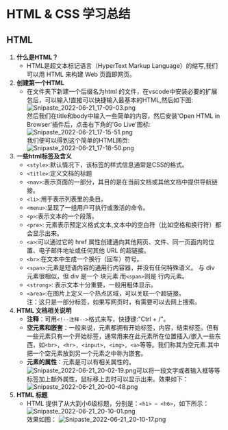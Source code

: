 # HTML & CSS 学习总结
## HTML
1. **什么是HTML？**
    - HTML是超文本标记语言（HyperText Markup Language）的缩写,我们可以用 HTML 来构建 Web 页面即网页。
2. **创建第一个HTML**
    * 在文件夹下新建一个后缀名为html 的文件，在vscode中安装必要的扩展包后，可以输入!直接可以快捷输入最基本的HTML,然后如下图:  
     ![Snipaste_2022-06-21_17-09-03.png](https://s2.loli.net/2022/06/21/95ENCaqr7MVB8jm.png)  
     然后我们在title和body中输入一些简单的内容，然后安装'Open HTML in Browser'插件后，点击右下角的'Go Live'图标:  
     ![Snipaste_2022-06-21_17-15-51.png](https://s2.loli.net/2022/06/21/EmqS4xlX3T7RvZW.png)  
     我们便可以得到这个简单的HTML网页:  
     ![Snipaste_2022-06-21_17-18-50.png](https://s2.loli.net/2022/06/21/UBJpv4KOZu5XrFb.png)  
3. **一些html标签及含义**
    * ```<style>```:默认情况下，该标签的样式信息通常是CSS的格式。
    * ```<title>```:定义文档的标题
    * ```<nav>```:表示页面的一部分，其目的是在当前文档或其他文档中提供导航链接。
    * ```<li>```:用于表示列表里的条目。
    * ```<menu>```:呈现了一组用户可执行或激活的命令。
    * ```<p>```:表示文本的一个段落。
    * ```<pre>```: 元素表示预定义格式文本,文本中的空白符（比如空格和换行符）都会显示出来。
    * ```<a>```:可以通过它的 href 属性创建通向其他网页、文件、同一页面内的位置、电子邮件地址或任何其他 URL 的超链接。
    * ```<br>```:在文本中生成一个换行（回车）符号。
    * ```<span>```:元素是短语内容的通用行内容器，并没有任何特殊语义。<span> 与 div 元素很相似，但 div 是一个 块元素 而``` <span> ```则是 行内元素。
    * ```<strong>```: 表示文本十分重要，一般用粗体显示。
    * ```<area>```:在图片上定义一个热点区域，可以关联一个超链接。  
    注：这只是一部分标签，如果写网页时，有需要可以去网上搜索。  
4. **HTML 文档相关说明**
    * **注释**：可用```<!--注释-->```格式来写，快捷键:"Ctrl + /"。
    * **空元素和嵌套**：一般来说，元素都拥有开始标签，内容，结束标签。但有一些元素只有一个开始标签，通常用来在此元素所在位置插入/嵌入一些东西，如```<br>, <hr>, <input>, <img>, <a>```等等。我们称其为空元素.其中把一个空元素放到另一个元素之中称为嵌套。
    * **元素的属性**：元素是可以有相关属性的。  
    ![Snipaste_2022-06-21_20-02-19.png](https://s2.loli.net/2022/06/21/sbDSiRG15v6rhmC.png)可以将一段文字或者输入框等等标签加上额外属性，鼠标移上去时可以显示出来。效果如下：  
    ![Snipaste_2022-06-21_20-00-48.png](https://s2.loli.net/2022/06/21/nsaeuHCAY3podGj.png)
5. **HTML 标题**
   * HTML 提供了从大到小6级标题，分别是：```<h1> ~ <h6>```，如下所示：  
   ![Snipaste_2022-06-21_20-10-01.png](https://s2.loli.net/2022/06/21/lUxadgespJmjT3X.png)  
   效果如图：
   ![Snipaste_2022-06-21_20-10-17.png](https://s2.loli.net/2022/06/21/EzoaLeIYnJwGBFy.png)